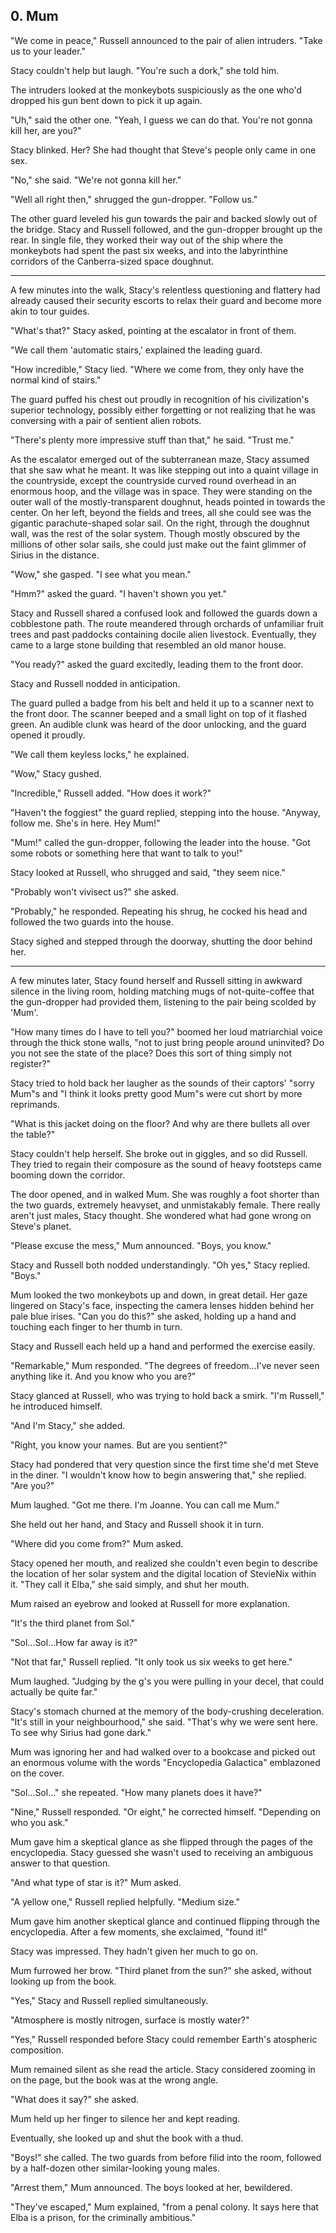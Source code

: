 ## 0. Mum

"We come in peace," Russell announced to the pair of alien intruders. "Take us to your leader."

Stacy couldn't help but laugh. "You're such a dork," she told him.

The intruders looked at the monkeybots suspiciously as the one who'd dropped his gun bent down to pick it up again.

"Uh," said the other one. "Yeah, I guess we can do that. You're not gonna kill her, are you?"

Stacy blinked. Her? She had thought that Steve's people only came in one sex.

"No," she said. "We're not gonna kill her."

"Well all right then," shrugged the gun-dropper. "Follow us."

The other guard leveled his gun towards the pair and backed slowly out of the bridge. Stacy and Russell followed, and the gun-dropper brought up the rear. In single file, they worked their way out of the ship where the monkeybots had spent the past six weeks, and into the labyrinthine corridors of the Canberra-sized space doughnut.

---

A few minutes into the walk, Stacy's relentless questioning and flattery had already caused their security escorts to relax their guard and become more akin to tour guides.

"What's that?" Stacy asked, pointing at the escalator in front of them.

"We call them 'automatic stairs,' explained the leading guard.

"How incredible," Stacy lied. "Where we come from, they only have the normal kind of stairs."

The guard puffed his chest out proudly in recognition of his civilization's superior technology, possibly either forgetting or not realizing that he was conversing with a pair of sentient alien robots.

"There's plenty more impressive stuff than that," he said. "Trust me."

As the escalator emerged out of the subterranean maze, Stacy assumed that she saw what he meant. It was like stepping out into a quaint village in the countryside, except the countryside curved round overhead in an enormous hoop, and the village was in space. They were standing on the outer wall of the mostly-transparent doughnut, heads pointed in towards the center. On her left, beyond the fields and trees, all she could see was the gigantic parachute-shaped solar sail. On the right, through the doughnut wall, was the rest of the solar system. Though mostly obscured by the millions of other solar sails, she could just make out the faint glimmer of Sirius in the distance.

"Wow," she gasped. "I see what you mean."

"Hmm?" asked the guard. "I haven't shown you yet."

Stacy and Russell shared a confused look and followed the guards down a cobblestone path. The route meandered through orchards of unfamiliar fruit trees and past paddocks containing docile alien livestock. Eventually, they came to a large stone building that resembled an old manor house.

"You ready?" asked the guard excitedly, leading them to the front door.

Stacy and Russell nodded in anticipation.

The guard pulled a badge from his belt and held it up to a scanner next to the front door. The scanner beeped and a small light on top of it flashed green. An audible clunk was heard of the door unlocking, and the guard opened it proudly.

"We call them keyless locks," he explained.

"Wow," Stacy gushed.

"Incredible," Russell added. "How does it work?"

"Haven't the foggiest" the guard replied, stepping into the house. "Anyway, follow me. She's in here. Hey Mum!"

"Mum!" called the gun-dropper, following the leader into the house. "Got some robots or something here that want to talk to you!"

Stacy looked at Russell, who shrugged and said, "they seem nice."

"Probably won't vivisect us?" she asked.

"Probably," he responded. Repeating his shrug, he cocked his head and followed the two guards into the house.

Stacy sighed and stepped through the doorway, shutting the door behind her.

---

A few minutes later, Stacy found herself and Russell sitting in awkward silence in the living room, holding matching mugs of not-quite-coffee that the gun-dropper had provided them, listening to the pair being scolded by 'Mum'.

"How many times do I have to tell you?" boomed her loud matriarchial voice through the thick stone walls, "not to just bring people around uninvited? Do you not see the state of the place? Does this sort of thing simply not register?"

Stacy tried to hold back her laugher as the sounds of their captors' "sorry Mum"s and "I think it looks pretty good Mum"s were cut short by more reprimands.

"What is this jacket doing on the floor? And why are there bullets all over the table?"

Stacy couldn't help herself. She broke out in giggles, and so did Russell. They tried to regain their composure as the sound of heavy footsteps came booming down the corridor.

The door opened, and in walked Mum. She was roughly a foot shorter than the two guards, extremely heavyset, and unmistakably female. There really aren't just males, Stacy thought. She wondered what had gone wrong on Steve's planet.

"Please excuse the mess," Mum announced. "Boys, you know."

Stacy and Russell both nodded understandingly. "Oh yes," Stacy replied. "Boys."

Mum looked the two monkeybots up and down, in great detail. Her gaze lingered on Stacy's face, inspecting the camera lenses hidden behind her pale blue irises. "Can you do this?" she asked, holding up a hand and touching each finger to her thumb in turn.

Stacy and Russell each held up a hand and performed the exercise easily.

"Remarkable," Mum responded. "The degrees of freedom...I've never seen anything like it. And you know who you are?"

Stacy glanced at Russell, who was trying to hold back a smirk. "I'm Russell," he introduced himself.

"And I'm Stacy," she added.

"Right, you know your names. But are you sentient?"

Stacy had pondered that very question since the first time she'd met Steve in the diner. "I wouldn't know how to begin answering that," she replied. "Are you?"

Mum laughed. "Got me there. I'm Joanne. You can call me Mum."

She held out her hand, and Stacy and Russell shook it in turn.

"Where did you come from?" Mum asked.

Stacy opened her mouth, and realized she couldn't even begin to describe the location of her solar system and the digital location of StevieNix within it. "They call it Elba," she said simply, and shut her mouth.

Mum raised an eyebrow and looked at Russell for more explanation.

"It's the third planet from Sol."

"Sol...Sol...How far away is it?"

"Not that far," Russell replied. "It only took us six weeks to get here."

Mum laughed. "Judging by the g's you were pulling in your decel, that could actually be quite far."

Stacy's stomach churned at the memory of the body-crushing deceleration. "It's still in your neighbourhood," she said. "That's why we were sent here. To see why Sirius had gone dark."

Mum was ignoring her and had walked over to a bookcase and picked out an enormous volume with the words "Encyclopedia Galactica" emblazoned on the cover.

"Sol...Sol..." she repeated. "How many planets does it have?"

"Nine," Russell responded. "Or eight," he corrected himself. "Depending on who you ask."

Mum gave him a skeptical glance as she flipped through the pages of the encyclopedia. Stacy guessed she wasn't used to receiving an ambiguous answer to that question.

"And what type of star is it?" Mum asked.

"A yellow one," Russell replied helpfully. "Medium size."

Mum gave him another skeptical glance and continued flipping through the encyclopedia. After a few moments, she exclaimed, "found it!"

Stacy was impressed. They hadn't given her much to go on.

Mum furrowed her brow. "Third planet from the sun?" she asked, without looking up from the book.

"Yes," Stacy and Russell replied simultaneously.

"Atmosphere is mostly nitrogen, surface is mostly water?"

"Yes," Russell responded before Stacy could remember Earth's atospheric composition.

Mum remained silent as she read the article. Stacy considered zooming in on the page, but the book was at the wrong angle.

"What does it say?" she asked.

Mum held up her finger to silence her and kept reading.

Eventually, she looked up and shut the book with a thud.

"Boys!" she called. The two guards from before filid into the room, followed by a half-dozen other similar-looking young males.

"Arrest them," Mum announced. The boys looked at her, bewildered.

"They've escaped," Mum explained, "from a penal colony. It says here that Elba is a prison, for the criminally ambitious."
